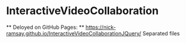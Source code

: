 # InteractiveVideoCollaboration
** Deloyed on GitHub Pages: ** https://nick-ramsay.github.io/InteractiveVideoCollaborationJQuery/
Separated files
